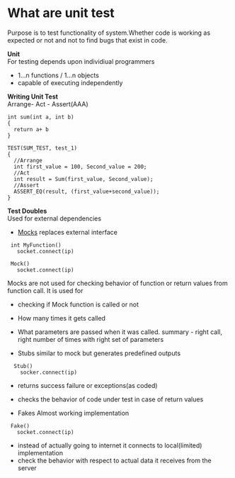 # What are unit test
Purpose is to test functionality of system.Whether code is working as expected or not and 
not to find bugs that exist in code. 

**Unit**\
For testing depends upon individiual programmers
 * 1...n functions / 1...n objects
 * capable of executing independently 
 
**Writing Unit Test**\
Arrange- Act - Assert(AAA)
```
int sum(int a, int b)
{
  return a+ b
}

TEST(SUM_TEST, test_1)
{
  //Arrange
  int first_value = 100, Second_value = 200;
  //Act
  int result = Sum(first_value, Second_value);
  //Assert 
  ASSERT_EQ(result, (first_value+second_value));
}

```
  
**Test Doubles**\
Used for external dependencies
* [Mocks](Mocks.md) 
replaces external interface
```
 int MyFunction()
   socket.connect(ip)
  
 Mock()
   socket.connect(ip)
```
Mocks are not used for checking behavior of function or return values from function call. 
  It is used for 
  * checking if Mock function is called or not 
  * How many times it gets called
  * What parameters are passed when it was called. 
summary - right call, right number of times with right set of parameters

* Stubs
similar to mock but generates predefined outputs
```
  Stub()
    socker.connect(ip)
```
  * returns success failure or exceptions(as coded)
  * checks the behavior of code under test in case of return values 
  

* Fakes
 Almost working implementation
 ```
  Fake()
    socket.connect(ip)
 ```
 * instead of actually going to internet it connects to local(limited) implementation
 * check the behavior with respect to actual data it receives from the server


